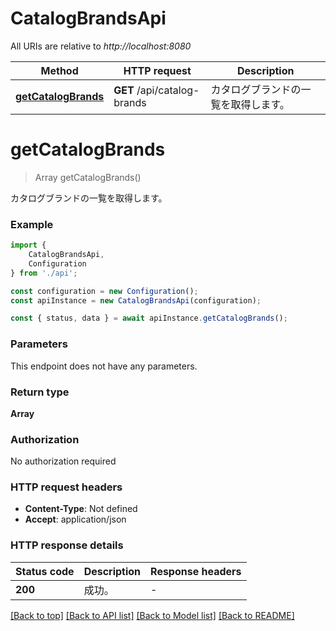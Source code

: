 # CatalogBrandsApi

All URIs are relative to *http://localhost:8080*

|Method | HTTP request | Description|
|------------- | ------------- | -------------|
|[**getCatalogBrands**](#getcatalogbrands) | **GET** /api/catalog-brands | カタログブランドの一覧を取得します。|

# **getCatalogBrands**
> Array<CatalogBrandResponse> getCatalogBrands()

カタログブランドの一覧を取得します。

### Example

```typescript
import {
    CatalogBrandsApi,
    Configuration
} from './api';

const configuration = new Configuration();
const apiInstance = new CatalogBrandsApi(configuration);

const { status, data } = await apiInstance.getCatalogBrands();
```

### Parameters
This endpoint does not have any parameters.


### Return type

**Array<CatalogBrandResponse>**

### Authorization

No authorization required

### HTTP request headers

 - **Content-Type**: Not defined
 - **Accept**: application/json


### HTTP response details
| Status code | Description | Response headers |
|-------------|-------------|------------------|
|**200** | 成功。 |  -  |

[[Back to top]](#) [[Back to API list]](../README.md#documentation-for-api-endpoints) [[Back to Model list]](../README.md#documentation-for-models) [[Back to README]](../README.md)

